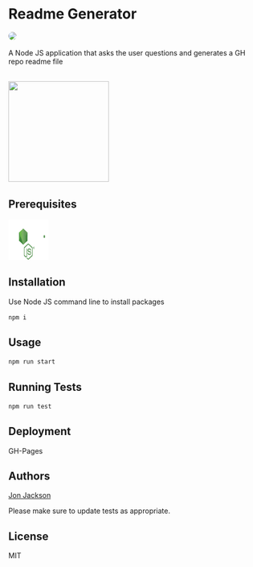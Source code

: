 # Readme Generator
  
  <img style="border-radius: 20px;" src="https://img.shields.io/static/v1?label=LICENSE&message=MIT&color=BLUE&style=for-the-badge">

<br>

A Node JS application that asks the user questions and generates a GH repo readme file

<br>

<img width=200 height=200 src="https://avatars1.githubusercontent.com/u/36890724?v=4">

## Prerequisites

<a href="https://nodejs.org/en/"><img width=80 height=80 src="./logo.svg"></a>

## Installation

Use Node JS command line to install packages

```bash
npm i
```

## Usage

```bash
npm run start
```

## Running Tests

```bash
npm run test
```

## Deployment

GH-Pages

## Authors

[Jon Jackson](http://github.com/ocskier)

Please make sure to update tests as appropriate.

## License

MIT

